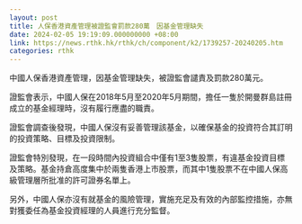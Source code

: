 ```yaml
---
layout: post
title: 人保香港資產管理被證監會罰款280萬　因基金管理缺失
date: 2024-02-05 19:19:09.000000000 +08:00
link: https://news.rthk.hk/rthk/ch/component/k2/1739257-20240205.htm
categories: rthk
---
```


中國人保香港資產管理，因基金管理缺失，被證監會譴責及罰款280萬元。

證監會表示，中國人保在2018年5月至2020年5月期間，擔任一隻於開曼群島註冊成立的基金經理時，沒有履行應盡的職責。

證監會調查後發現，中國人保沒有妥善管理該基金，以確保基金的投資符合其訂明的投資策略、目標及投資限制。

證監會特別發現，在一段時間內投資組合中僅有1至3隻股票，有違基金投資目標及策略。基金持倉高度集中於兩隻香港上市股票，而其中1隻股票不在中國人保高級管理層所批准的許可證券名單上。

另外，中國人保亦沒有就基金的風險管理，實施充足及有效的內部監控措施，亦無對獲委任為基金投資經理的人員進行充分監督。
